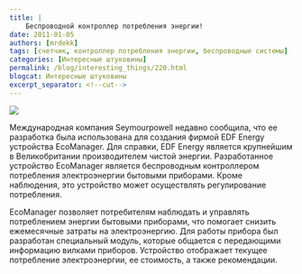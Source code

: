 ```yaml
---
title: |
    Беспроводной контроллер потребления энергии!
date: 2011-01-05
authors: [mrdekk]
tags: [счетчик, контроллер потребления энергии, беспроводные системы]
categories: [Интересные штуковины]
permalink: /blog/interesting_things/220.html
blogcat: Интересные штуковины
excerpt_separator: <!--cut-->
---
```



![](http://itw66.ru/uploads/images/00/00/01/2011/01/05/8b49e8.jpg)


Международная компания Seymourpowell недавно сообщила, что ее разработка была использована для создания фирмой EDF Energy устройства EcoManager. Для справки, EDF Energy является крупнейшим в Великобритании производителем чистой энергии. Разработанное устройство EcoManager является беспроводным контроллером потребления электроэнергии бытовыми приборами. Кроме наблюдения, это устройство может осуществлять регулирование потребления.

EcoManager позволяет потребителям наблюдать и управлять потреблением энергии бытовыми приборами, что помогает снизить ежемесячные затраты на электроэнергию. Для работы прибора был разработан специальный модуль, которые общается с передающими информацию вилками приборов. Устройство отображает текущее потребление электроэнергии, ее стоимость, а также рекомендации.
